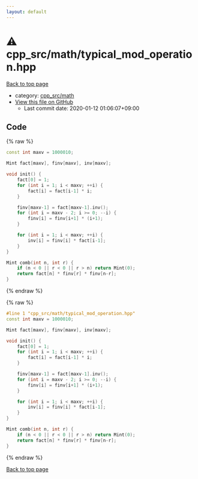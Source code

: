 ```yaml
---
layout: default
---
```


<!-- mathjax config similar to math.stackexchange -->
<script type="text/javascript" async
  src="https://cdnjs.cloudflare.com/ajax/libs/mathjax/2.7.5/MathJax.js?config=TeX-MML-AM_CHTML">
</script>
<script type="text/x-mathjax-config">
  MathJax.Hub.Config({
    TeX: { equationNumbers: { autoNumber: "AMS" }},
    tex2jax: {
      inlineMath: [ ['$','$'] ],
      processEscapes: true
    },
    "HTML-CSS": { matchFontHeight: false },
    displayAlign: "left",
    displayIndent: "2em"
  });
</script>

<script type="text/javascript" src="https://cdnjs.cloudflare.com/ajax/libs/jquery/3.4.1/jquery.min.js"></script>
<script src="https://cdn.jsdelivr.net/npm/jquery-balloon-js@1.1.2/jquery.balloon.min.js" integrity="sha256-ZEYs9VrgAeNuPvs15E39OsyOJaIkXEEt10fzxJ20+2I=" crossorigin="anonymous"></script>
<script type="text/javascript" src="../../../assets/js/copy-button.js"></script>
<link rel="stylesheet" href="../../../assets/css/copy-button.css" />


# :warning: cpp_src/math/typical_mod_operation.hpp

<a href="../../../index.html">Back to top page</a>

* category: <a href="../../../index.html#7f80e2498998e03897cbfac19f068c09">cpp_src/math</a>
* <a href="{{ site.github.repository_url }}/blob/master/cpp_src/math/typical_mod_operation.hpp">View this file on GitHub</a>
    - Last commit date: 2020-01-12 01:06:07+09:00




## Code

<a id="unbundled"></a>
{% raw %}
```cpp
const int maxv = 1000010;

Mint fact[maxv], finv[maxv], inv[maxv];

void init() {
    fact[0] = 1;
    for (int i = 1; i < maxv; ++i) {
        fact[i] = fact[i-1] * i;
    }

    finv[maxv-1] = fact[maxv-1].inv();
    for (int i = maxv - 2; i >= 0; --i) {
        finv[i] = finv[i+1] * (i+1);
    }

    for (int i = 1; i < maxv; ++i) {
        inv[i] = finv[i] * fact[i-1];
    }
}

Mint comb(int n, int r) {
    if (n < 0 || r < 0 || r > n) return Mint(0);
    return fact[n] * finv[r] * finv[n-r];
}
```
{% endraw %}

<a id="bundled"></a>
{% raw %}
```cpp
#line 1 "cpp_src/math/typical_mod_operation.hpp"
const int maxv = 1000010;

Mint fact[maxv], finv[maxv], inv[maxv];

void init() {
    fact[0] = 1;
    for (int i = 1; i < maxv; ++i) {
        fact[i] = fact[i-1] * i;
    }

    finv[maxv-1] = fact[maxv-1].inv();
    for (int i = maxv - 2; i >= 0; --i) {
        finv[i] = finv[i+1] * (i+1);
    }

    for (int i = 1; i < maxv; ++i) {
        inv[i] = finv[i] * fact[i-1];
    }
}

Mint comb(int n, int r) {
    if (n < 0 || r < 0 || r > n) return Mint(0);
    return fact[n] * finv[r] * finv[n-r];
}

```
{% endraw %}

<a href="../../../index.html">Back to top page</a>

